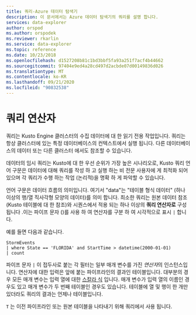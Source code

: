 ```yaml
---
title: 쿼리-Azure 데이터 탐색기
description: 이 문서에서는 Azure 데이터 탐색기의 쿼리를 설명 합니다.
services: data-explorer
author: orspod
ms.author: orspodek
ms.reviewer: rkarlin
ms.service: data-explorer
ms.topic: reference
ms.date: 10/23/2018
ms.openlocfilehash: d1527208b81c1bd3bbf5fa93a251f7acf4b44662
ms.sourcegitcommit: 97404e9ed4a28cd497d2acbde07d00149836d026
ms.translationtype: MT
ms.contentlocale: ko-KR
ms.lasthandoff: 09/21/2020
ms.locfileid: "90832538"
---
```

# <a name="query-operators"></a>쿼리 연산자

쿼리는 Kusto Engine 클러스터의 수집 데이터에 대 한 읽기 전용 작업입니다. 쿼리는 항상 클러스터에 있는 특정 데이터베이스의 컨텍스트에서 실행 됩니다. 다른 데이터베이스의 데이터 또는 다른 클러스터 에서도 참조할 수 있습니다.

데이터의 임시 쿼리는 Kusto에 대 한 우선 순위가 가장 높은 시나리오로, Kusto 쿼리 언어 구문은 데이터에 대해 쿼리를 작성 하 고 실행 하는 비 전문 사용자에 게 최적화 되어 있으며 각 쿼리가 수행 하는 작업 (논리적)을 명확 하 게 파악할 수 있습니다.

언어 구문은 데이터 흐름의 의미입니다. 여기서 "data"는 "테이블 형식 데이터" (하나 이상의 행/열 직사각형 모양의 데이터)를 의미 합니다. 최소한 쿼리는 원본 데이터 참조 (Kusto 테이블에 대 한 참조)와 시퀀스에서 적용 되는 하나 이상의 **쿼리 연산자로** 구성 됩니다 .이는 파이프 문자 ()를 사용 하 여 연산자를 구분 하 여 시각적으로 표시 `|` 합니다.

예를 들면 다음과 같습니다.

<!-- csl: https://help.kusto.windows.net:443/Samples -->
```kusto
StormEvents 
| where State == 'FLORIDA' and StartTime > datetime(2000-01-01)
| count
```

파이프 문자 `|` 이 접두사로 붙는 각 필터는 일부 매개 변수를 가진 *연산자*의 인스턴스입니다. 연산자에 대한 입력은 앞에 붙는 파이프라인의 결과인 테이블입니다. 대부분의 경우 모든 매개 변수는 입력 열에 대한 [스칼라 식](./scalar-data-types/index.md) 입니다.
매개 변수가 입력 열의 이름인 경우도 있고 매개 변수가 두 번째 테이블인 경우도 있습니다. 테이블에 열 및 행이 한 개만 있더라도 쿼리의 결과는 언제나 테이블입니다.

`T` 는 이전 파이프라인 또는 원본 테이블을 나타내기 위해 쿼리에서 사용 됩니다.
